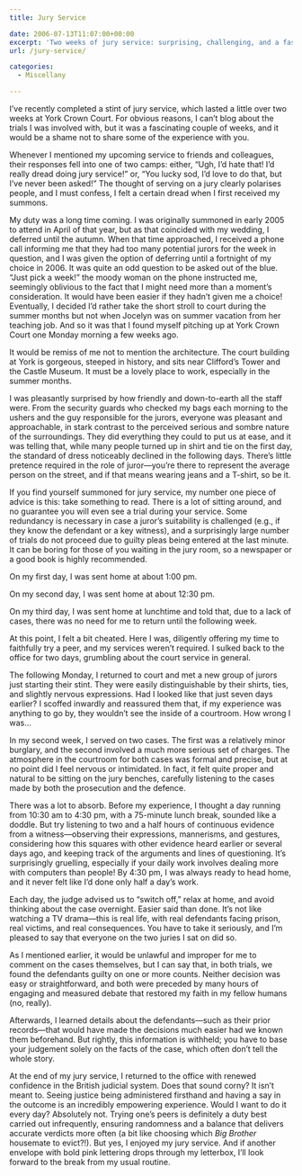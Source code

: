 ```yaml
---
title: Jury Service

date: 2006-07-13T11:07:00+00:00
excerpt: 'Two weeks of jury service: surprising, challenging, and a fascinating insight into the justice system.'
url: /jury-service/

categories:
  - Miscellany

---
```

I’ve recently completed a stint of jury service, which lasted a little over two weeks at York Crown Court. For obvious reasons, I can’t blog about the trials I was involved with, but it was a fascinating couple of weeks, and it would be a shame not to share some of the experience with you.

Whenever I mentioned my upcoming service to friends and colleagues, their responses fell into one of two camps: either, “Ugh, I’d hate that! I’d really dread doing jury service!” or, “You lucky sod, I’d love to do that, but I’ve never been asked!” The thought of serving on a jury clearly polarises people, and I must confess, I felt a certain dread when I first received my summons.

My duty was a long time coming. I was originally summoned in early 2005 to attend in April of that year, but as that coincided with my wedding, I deferred until the autumn. When that time approached, I received a phone call informing me that they had too many potential jurors for the week in question, and I was given the option of deferring until a fortnight of my choice in 2006. It was quite an odd question to be asked out of the blue. “Just pick a week!” the moody woman on the phone instructed me, seemingly oblivious to the fact that I might need more than a moment’s consideration. It would have been easier if they hadn’t given me a choice! Eventually, I decided I’d rather take the short stroll to court during the summer months but not when Jocelyn was on summer vacation from her teaching job. And so it was that I found myself pitching up at York Crown Court one Monday morning a few weeks ago.

It would be remiss of me not to mention the architecture. The court building at York is gorgeous, steeped in history, and sits near Clifford’s Tower and the Castle Museum. It must be a lovely place to work, especially in the summer months.

I was pleasantly surprised by how friendly and down-to-earth all the staff were. From the security guards who checked my bags each morning to the ushers and the guy responsible for the jurors, everyone was pleasant and approachable, in stark contrast to the perceived serious and sombre nature of the surroundings. They did everything they could to put us at ease, and it was telling that, while many people turned up in shirt and tie on the first day, the standard of dress noticeably declined in the following days. There’s little pretence required in the role of juror—you’re there to represent the average person on the street, and if that means wearing jeans and a T-shirt, so be it.

If you find yourself summoned for jury service, my number one piece of advice is this: take something to read. There is a lot of sitting around, and no guarantee you will even see a trial during your service. Some redundancy is necessary in case a juror’s suitability is challenged (e.g., if they know the defendant or a key witness), and a surprisingly large number of trials do not proceed due to guilty pleas being entered at the last minute. It can be boring for those of you waiting in the jury room, so a newspaper or a good book is highly recommended.

On my first day, I was sent home at about 1:00 pm.

On my second day, I was sent home at about 12:30 pm.

On my third day, I was sent home at lunchtime and told that, due to a lack of cases, there was no need for me to return until the following week.

At this point, I felt a bit cheated. Here I was, diligently offering my time to faithfully try a peer, and my services weren’t required. I sulked back to the office for two days, grumbling about the court service in general.

The following Monday, I returned to court and met a new group of jurors just starting their stint. They were easily distinguishable by their shirts, ties, and slightly nervous expressions. Had I looked like that just seven days earlier? I scoffed inwardly and reassured them that, if my experience was anything to go by, they wouldn’t see the inside of a courtroom. How wrong I was…

In my second week, I served on two cases. The first was a relatively minor burglary, and the second involved a much more serious set of charges. The atmosphere in the courtroom for both cases was formal and precise, but at no point did I feel nervous or intimidated. In fact, it felt quite proper and natural to be sitting on the jury benches, carefully listening to the cases made by both the prosecution and the defence.

There was a lot to absorb. Before my experience, I thought a day running from 10:30 am to 4:30 pm, with a 75-minute lunch break, sounded like a doddle. But try listening to two and a half hours of continuous evidence from a witness—observing their expressions, mannerisms, and gestures, considering how this squares with other evidence heard earlier or several days ago, and keeping track of the arguments and lines of questioning. It’s surprisingly gruelling, especially if your daily work involves dealing more with computers than people! By 4:30 pm, I was always ready to head home, and it never felt like I’d done only half a day’s work.

Each day, the judge advised us to “switch off,” relax at home, and avoid thinking about the case overnight. Easier said than done. It’s not like watching a TV drama—this is real life, with real defendants facing prison, real victims, and real consequences. You have to take it seriously, and I’m pleased to say that everyone on the two juries I sat on did so.

As I mentioned earlier, it would be unlawful and improper for me to comment on the cases themselves, but I can say that, in both trials, we found the defendants guilty on one or more counts. Neither decision was easy or straightforward, and both were preceded by many hours of engaging and measured debate that restored my faith in my fellow humans (no, really).

Afterwards, I learned details about the defendants—such as their prior records—that would have made the decisions much easier had we known them beforehand. But rightly, this information is withheld; you have to base your judgement solely on the facts of the case, which often don’t tell the whole story.

At the end of my jury service, I returned to the office with renewed confidence in the British judicial system. Does that sound corny? It isn’t meant to. Seeing justice being administered firsthand and having a say in the outcome is an incredibly empowering experience. Would I want to do it every day? Absolutely not. Trying one’s peers is definitely a duty best carried out infrequently, ensuring randomness and a balance that delivers accurate verdicts more often (a bit like choosing which _Big Brother_ housemate to evict?!). But yes, I enjoyed my jury service. And if another envelope with bold pink lettering drops through my letterbox, I’ll look forward to the break from my usual routine.
